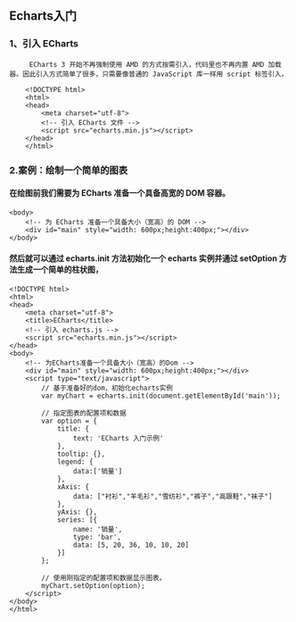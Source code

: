 ## Echarts入门

### 1、引入 ECharts

		 ECharts 3 开始不再强制使用 AMD 的方式按需引入，代码里也不再内置 AMD 加载器。因此引入方式简单了很多，只需要像普通的 JavaScript 库一样用 script 标签引入。

		<!DOCTYPE html>
		<html>
		<head>
			<meta charset="utf-8">
			<!-- 引入 ECharts 文件 -->
			<script src="echarts.min.js"></script>
		</head>
		</html>
### 2.案例：绘制一个简单的图表

#### 在绘图前我们需要为 ECharts 准备一个具备高宽的 DOM 容器。

	<body>
		<!-- 为 ECharts 准备一个具备大小（宽高）的 DOM -->
		<div id="main" style="width: 600px;height:400px;"></div>
	</body>
#### 然后就可以通过 echarts.init 方法初始化一个 echarts 实例并通过 setOption 方法生成一个简单的柱状图，

	<!DOCTYPE html>
	<html>
	<head>
		<meta charset="utf-8">
		<title>ECharts</title>
		<!-- 引入 echarts.js -->
		<script src="echarts.min.js"></script>
	</head>
	<body>
		<!-- 为ECharts准备一个具备大小（宽高）的Dom -->
		<div id="main" style="width: 600px;height:400px;"></div>
		<script type="text/javascript">
			// 基于准备好的dom，初始化echarts实例
			var myChart = echarts.init(document.getElementById('main'));

			// 指定图表的配置项和数据
			var option = {
				title: {
					text: 'ECharts 入门示例'
				},
				tooltip: {},
				legend: {
					data:['销量']
				},
				xAxis: {
					data: ["衬衫","羊毛衫","雪纺衫","裤子","高跟鞋","袜子"]
				},
				yAxis: {},
				series: [{
					name: '销量',
					type: 'bar',
					data: [5, 20, 36, 10, 10, 20]
				}]
			};

			// 使用刚指定的配置项和数据显示图表。
			myChart.setOption(option);
		</script>
	</body>
	</html>
